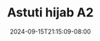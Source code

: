 --- 
title: "Astuti hijab A2"
description: "  bokeh Astuti hijab A2   full vidio new"
date: 2024-09-15T21:15:09-08:00
file_code: "vmv84sg2m57m"
draft: false
cover: "1kvgoppjznqobcgd.jpg"
tags: ["Astuti", "hijab", "bokep-indo", "bokep-viral", "bokep-ig"]
length: 104
fld_id: "1483923"
foldername: "Astuti hijab"
categories: ["Astuti hijab"]
views: 0
---